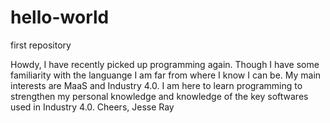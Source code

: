 # hello-world
first repository

Howdy, 
I have recently picked up programming again. 
Though I have some familiarity with the languange I am far from where I know I can be. 
My main interests are MaaS and Industry 4.0. 
I am here to learn programming to strengthen my personal knowledge and knowledge of the key softwares used in Industry 4.0.
Cheers, Jesse Ray

